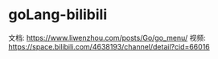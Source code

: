 # goLang-bilibili

文档: https://www.liwenzhou.com/posts/Go/go_menu/
视频: https://space.bilibili.com/4638193/channel/detail?cid=66016


